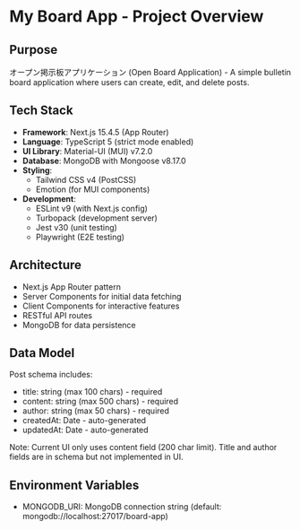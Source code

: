 # My Board App - Project Overview

## Purpose
オープン掲示板アプリケーション (Open Board Application) - A simple bulletin board application where users can create, edit, and delete posts.

## Tech Stack
- **Framework**: Next.js 15.4.5 (App Router)
- **Language**: TypeScript 5 (strict mode enabled)
- **UI Library**: Material-UI (MUI) v7.2.0
- **Database**: MongoDB with Mongoose v8.17.0
- **Styling**: 
  - Tailwind CSS v4 (PostCSS)
  - Emotion (for MUI components)
- **Development**: 
  - ESLint v9 (with Next.js config)
  - Turbopack (development server)
  - Jest v30 (unit testing)
  - Playwright (E2E testing)

## Architecture
- Next.js App Router pattern
- Server Components for initial data fetching
- Client Components for interactive features
- RESTful API routes
- MongoDB for data persistence

## Data Model
Post schema includes:
- title: string (max 100 chars) - required
- content: string (max 500 chars) - required  
- author: string (max 50 chars) - required
- createdAt: Date - auto-generated
- updatedAt: Date - auto-generated

Note: Current UI only uses content field (200 char limit). Title and author fields are in schema but not implemented in UI.

## Environment Variables
- MONGODB_URI: MongoDB connection string (default: mongodb://localhost:27017/board-app)